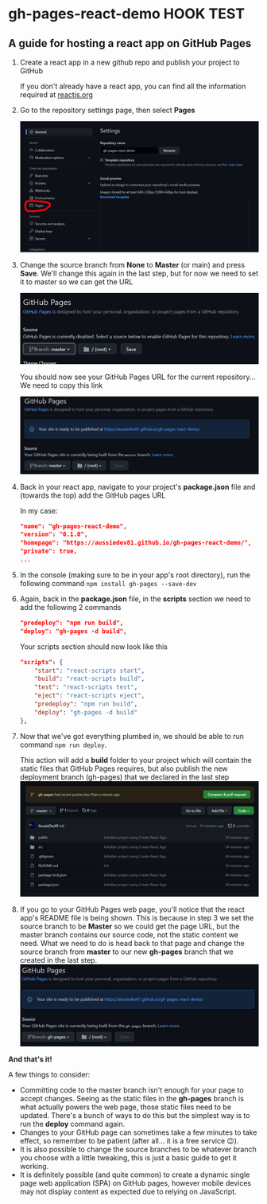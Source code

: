 # gh-pages-react-demo HOOK TEST
## A guide for hosting a react app on GitHub Pages

1.  Create a react app in a new github repo and publish your project to GitHub

    If you don't already have a react app, you can find all the information required at [reactjs.org](https://reactjs.org/docs/create-a-new-react-app.html "Create react app")
2.  Go to the repository settings page, then select **Pages** 

    ![Go to pages menu](img/pages.JPG)

3.  Change the source branch from **None** to **Master** (or main) and press **Save**.
We'll change this again in the last step, but for now we need to set it to master so we can get the URL

    ![changing source to master](img/change-branch-to-master.JPG)

    You should now see your GitHub Pages URL for the current repository... We need to copy this link

    ![GitHub Pages URL example](img/after-save.JPG)

4.  Back in your react app, navigate to your project's **package.json** file and (towards the top) add the GitHub pages URL

    In my case: 
    ```json
    "name": "gh-pages-react-demo",
    "version": "0.1.0",
    "homepage": "https://aussiedev81.github.io/gh-pages-react-demo/",
    "private": true,
    ...
    ```
5.  In the console (making sure to be in your app's root directory), run the following command
    ```npm install gh-pages --save-dev```

6.  Again, back in the **package.json** file, in the **scripts** section we need to add the following 2 commands
    ```json
    "predeploy": "npm run build",
    "deploy": "gh-pages -d build",
    ```

    Your scripts section should now look like this
    ```json
    "scripts": {
        "start": "react-scripts start",
        "build": "react-scripts build",
        "test": "react-scripts test",
        "eject": "react-scripts eject",
        "predeploy": "npm run build",
        "deploy": "gh-pages -d build"
    },
    ````

7.  Now that we've got everything plumbed in, we should be able to run command ```npm run deploy```. 

    This action will add a **build** folder to your project which will contain the static files that GitHub Pages requires, but also publish the new deployment branch (gh-pages) that we declared in the last step
    ![new gh-pages branch](img/new-branch.JPG)

8.  If you go to your GitHub Pages web page, you'll notice that the react app's README file is being shown. This is because in step 3 we set the source branch to be **Master** so we could get the page URL, but the master branch contains our source code, not the static content we need.
What we need to do is head back to that page and change the source branch from **master** to our new **gh-pages** branch that we created in the last step.
![Changed the source branch from master to gh-pages](img/source-branch-changed.JPG)

**And that's it!**


A few things to consider:
-   Committing code to the master branch isn't enough for your page to accept changes. Seeing as the static files in the **gh-pages** branch is what actually powers the web page, those static files need to be updated. There's a bunch of ways to do this but the simplest way is to run the **deploy** command again.
-   Changes to your GitHub page can sometimes take a few minutes to take effect, so remember to be patient (after all... it is a free service 😉).
-   It is also possible to change the source branches to be whatever branch you choose with a little tweaking, this is just a basic guide to get it working.
-   It is definitely possible (and quite common) to create a dynamic single page web application (SPA) on GitHub pages, however mobile devices may not display content as expected due to relying on JavaScript.
